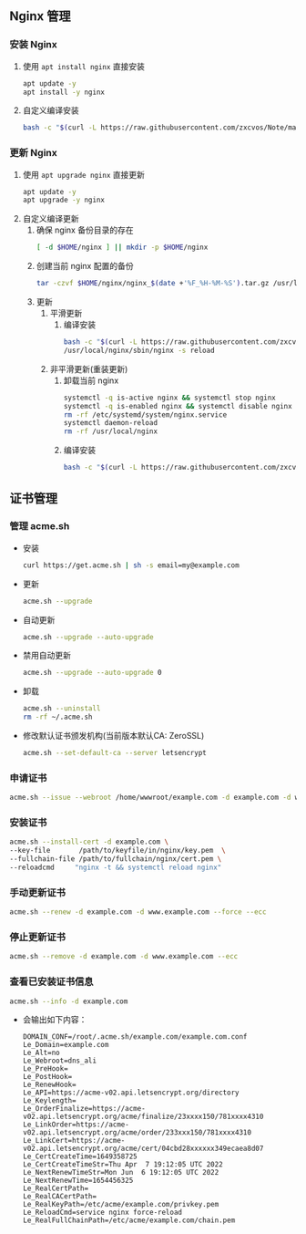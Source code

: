 ## Nginx 管理
### 安装 Nginx
1. 使用 `apt install nginx` 直接安装
   ```sh
   apt update -y
   apt install -y nginx
   ```
2. 自定义编译安装
   ```sh
   bash -c "$(curl -L https://raw.githubusercontent.com/zxcvos/Note/main/proxy/nginx/nginx_compile.sh)"
   ```
### 更新 Nginx
1. 使用 `apt upgrade nginx` 直接更新
   ```sh
   apt update -y
   apt upgrade -y nginx
   ```
2. 自定义编译更新
   1. 确保 nginx 备份目录的存在
      ```sh
      [ -d $HOME/nginx ] || mkdir -p $HOME/nginx
      ```
   2. 创建当前 nginx 配置的备份
      ```sh
      tar -czvf $HOME/nginx/nginx_$(date +'%F_%H-%M-%S').tar.gz /usr/local/nginx/conf
      ```
   3. 更新
      1. 平滑更新
         1. 编译安装
            ```sh
            bash -c "$(curl -L https://raw.githubusercontent.com/zxcvos/Note/main/proxy/nginx/nginx_compile.sh)"
            /usr/local/nginx/sbin/nginx -s reload
            ```
      2. 非平滑更新(重装更新)
         1. 卸载当前 nginx
            ```sh
            systemctl -q is-active nginx && systemctl stop nginx
            systemctl -q is-enabled nginx && systemctl disable nginx
            rm -rf /etc/systemd/system/nginx.service
            systemctl daemon-reload
            rm -rf /usr/local/nginx
            ```
         2. 编译安装
            ```sh
            bash -c "$(curl -L https://raw.githubusercontent.com/zxcvos/Note/main/proxy/nginx/nginx_compile.sh)"
            ```
## 证书管理
### 管理 acme.sh
* 安装
  ```sh
  curl https://get.acme.sh | sh -s email=my@example.com
  ```
* 更新
  ```sh
  acme.sh --upgrade
  ```
* 自动更新
  ```sh
  acme.sh --upgrade --auto-upgrade
  ```
* 禁用自动更新
  ```sh
  acme.sh --upgrade --auto-upgrade 0
  ```
* 卸载
  ```sh
  acme.sh --uninstall
  rm -rf ~/.acme.sh
  ```
* 修改默认证书颁发机构(当前版本默认CA: ZeroSSL)
  ```sh
  acme.sh --set-default-ca --server letsencrypt
  ```
### 申请证书
```sh
acme.sh --issue --webroot /home/wwwroot/example.com -d example.com -d www.example.com --keylength ec-256
```
### 安装证书
```sh
acme.sh --install-cert -d example.com \
--key-file       /path/to/keyfile/in/nginx/key.pem  \
--fullchain-file /path/to/fullchain/nginx/cert.pem \
--reloadcmd     "nginx -t && systemctl reload nginx"
```
### 手动更新证书
```sh
acme.sh --renew -d example.com -d www.example.com --force --ecc
```
### 停止更新证书
```sh
acme.sh --remove -d example.com -d www.example.com --ecc
```
### 查看已安装证书信息
```sh
acme.sh --info -d example.com
```
* 会输出如下内容：
  ```
  DOMAIN_CONF=/root/.acme.sh/example.com/example.com.conf
  Le_Domain=example.com
  Le_Alt=no
  Le_Webroot=dns_ali
  Le_PreHook=
  Le_PostHook=
  Le_RenewHook=
  Le_API=https://acme-v02.api.letsencrypt.org/directory
  Le_Keylength=
  Le_OrderFinalize=https://acme-v02.api.letsencrypt.org/acme/finalize/23xxxx150/781xxxx4310
  Le_LinkOrder=https://acme-v02.api.letsencrypt.org/acme/order/233xxx150/781xxxx4310
  Le_LinkCert=https://acme-v02.api.letsencrypt.org/acme/cert/04cbd28xxxxxx349ecaea8d07
  Le_CertCreateTime=1649358725
  Le_CertCreateTimeStr=Thu Apr  7 19:12:05 UTC 2022
  Le_NextRenewTimeStr=Mon Jun  6 19:12:05 UTC 2022
  Le_NextRenewTime=1654456325
  Le_RealCertPath=
  Le_RealCACertPath=
  Le_RealKeyPath=/etc/acme/example.com/privkey.pem
  Le_ReloadCmd=service nginx force-reload
  Le_RealFullChainPath=/etc/acme/example.com/chain.pem
  ```
